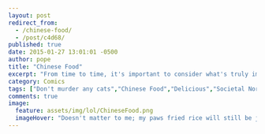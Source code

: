 ```yaml
---
layout: post
redirect_from: 
  - /chinese-food/
  - /post/c4d68/
published: true
date: 2015-01-27 13:01:01 -0500
author: pope
title: "Chinese Food"
excerpt: "From time to time, it's important to consider what's truly important to us, because at any moment, a horrifying truth could be revealed onto the masses and change our very perception of life. Or, you know, keep it basically the same. "
category: Comics
tags: ["Don't murder any cats","Chinese Food","Delicious","Societal Norms Are Stupid","How It's Made","I Could Really Go For Some Lo Mein Right Now","Letters From Scawt","cats"]
comments: true 
image:
  feature: assets/img/lol/ChineseFood.png
  imageHover: "Doesn't matter to me; my paws fried rice will still be just as delicious."
---
```


